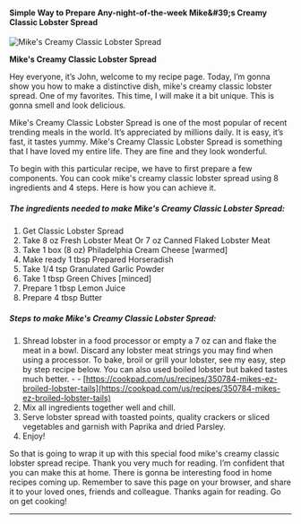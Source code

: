             

#### Simple Way to Prepare Any-night-of-the-week Mike&amp;#39;s Creamy Classic Lobster Spread

![Mike's Creamy Classic Lobster Spread](https://img-global.cpcdn.com/recipes/5575640848793600/751x532cq70/mikes-creamy-classic-lobster-spread-recipe-main-photo.jpg)

**Mike's Creamy Classic Lobster Spread**

Hey everyone, it’s John, welcome to my recipe page. Today, I’m gonna show you how to make a distinctive dish, mike's creamy classic lobster spread. One of my favorites. This time, I will make it a bit unique. This is gonna smell and look delicious.

Mike's Creamy Classic Lobster Spread is one of the most popular of recent trending meals in the world. It’s appreciated by millions daily. It is easy, it’s fast, it tastes yummy. Mike's Creamy Classic Lobster Spread is something that I have loved my entire life. They are fine and they look wonderful.

To begin with this particular recipe, we have to first prepare a few components. You can cook mike's creamy classic lobster spread using 8 ingredients and 4 steps. Here is how you can achieve it.

##### The ingredients needed to make Mike's Creamy Classic Lobster Spread:

1.  Get Classic Lobster Spread
2.  Take 8 oz Fresh Lobster Meat Or 7 oz Canned Flaked Lobster Meat
3.  Take 1 box (8 oz) Philadelphia Cream Cheese \[warmed\]
4.  Make ready 1 tbsp Prepared Horseradish
5.  Take 1/4 tsp Granulated Garlic Powder
6.  Take 1 tbsp Green Chives \[minced\]
7.  Prepare 1 tbsp Lemon Juice
8.  Prepare 4 tbsp Butter

##### Steps to make Mike's Creamy Classic Lobster Spread:

1.  Shread lobster in a food processor or empty a 7 oz can and flake the meat in a bowl. Discard any lobster meat strings you may find when using a processor. To bake, broil or grill your lobster, see my easy, step by step recipe below. You can also used boiled lobster but baked tastes much better. - - [https://cookpad.com/us/recipes/350784-mikes-ez-broiled-lobster-tails](https://cookpad.com/us/recipes/350784-mikes-ez-broiled-lobster-tails)
2.  Mix all ingredients together well and chill.
3.  Serve lobster spread with toasted points, quality crackers or sliced vegetables and garnish with Paprika and dried Parsley.
4.  Enjoy!

So that is going to wrap it up with this special food mike's creamy classic lobster spread recipe. Thank you very much for reading. I’m confident that you can make this at home. There is gonna be interesting food in home recipes coming up. Remember to save this page on your browser, and share it to your loved ones, friends and colleague. Thanks again for reading. Go on get cooking!

* * *